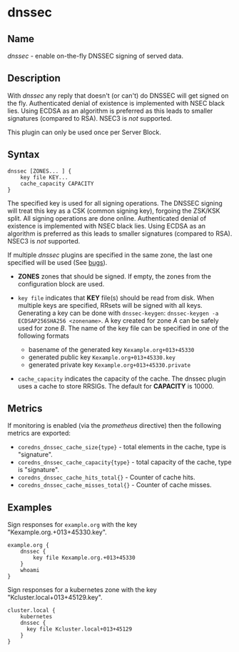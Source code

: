 # dnssec

## Name

*dnssec* - enable on-the-fly DNSSEC signing of served data.

## Description

With *dnssec* any reply that doesn't (or can't) do DNSSEC will get signed on the fly. Authenticated
denial of existence is implemented with NSEC black lies. Using ECDSA as an algorithm is preferred as
this leads to smaller signatures (compared to RSA). NSEC3 is *not* supported.

This plugin can only be used once per Server Block.

## Syntax

~~~
dnssec [ZONES... ] {
    key file KEY...
    cache_capacity CAPACITY
}
~~~

The specified key is used for all signing operations. The DNSSEC signing will treat this key as a
CSK (common signing key), forgoing the ZSK/KSK split. All signing operations are done online.
Authenticated denial of existence is implemented with NSEC black lies. Using ECDSA as an algorithm
is preferred as this leads to smaller signatures (compared to RSA). NSEC3 is *not* supported.

If multiple *dnssec* plugins are specified in the same zone, the last one specified will be
used (See [bugs](#bugs)).

* **ZONES** zones that should be signed. If empty, the zones from the configuration block
    are used.

* `key file` indicates that **KEY** file(s) should be read from disk. When multiple keys are specified, RRsets
  will be signed with all keys. Generating a key can be done with `dnssec-keygen`: `dnssec-keygen -a
  ECDSAP256SHA256 <zonename>`. A key created for zone *A* can be safely used for zone *B*. The name of the
  key file can be specified in one of the following formats

    * basename of the generated key `Kexample.org+013+45330`
    * generated public key `Kexample.org+013+45330.key`
    * generated private key `Kexample.org+013+45330.private`

* `cache_capacity` indicates the capacity of the cache. The dnssec plugin uses a cache to store
  RRSIGs. The default for **CAPACITY** is 10000.

## Metrics

If monitoring is enabled (via the *prometheus* directive) then the following metrics are exported:

* `coredns_dnssec_cache_size{type}` - total elements in the cache, type is "signature".
* `coredns_dnssec_cache_capacity{type}` - total capacity of the cache, type is "signature".
* `coredns_dnssec_cache_hits_total{}` - Counter of cache hits.
* `coredns_dnssec_cache_misses_total{}` - Counter of cache misses.

## Examples

Sign responses for `example.org` with the key "Kexample.org.+013+45330.key".

~~~ corefile
example.org {
    dnssec {
        key file Kexample.org.+013+45330
    }
    whoami
}
~~~

Sign responses for a kubernetes zone with the key "Kcluster.local+013+45129.key".

~~~
cluster.local {
    kubernetes
    dnssec {
      key file Kcluster.local+013+45129
    }
}
~~~
